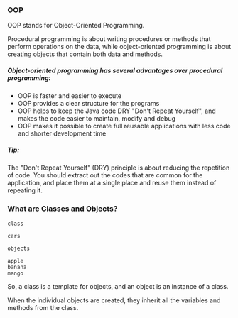 
### OOP
OOP stands for Object-Oriented Programming.

Procedural programming is about writing procedures or methods that perform operations on the data, while object-oriented programming is about creating objects that contain both data and methods.

##### Object-oriented programming has several advantages over procedural programming:

- OOP is faster and easier to execute
- OOP provides a clear structure for the programs
- OOP helps to keep the Java code DRY "Don't Repeat Yourself", and makes the code easier to maintain, modify and debug
- OOP makes it possible to create full reusable applications with less code and shorter development time

##### Tip: 
The "Don't Repeat Yourself" (DRY) principle is about reducing the repetition of code. You should extract out the codes that are common for the application, and place them at a single place and reuse them instead of repeating it.

### What are Classes and Objects?

```
class

cars
```

```
objects

apple
banana
mango
```

So, a class is a template for objects, and an object is an instance of a class.

When the individual objects are created, they inherit all the variables and methods from the class.